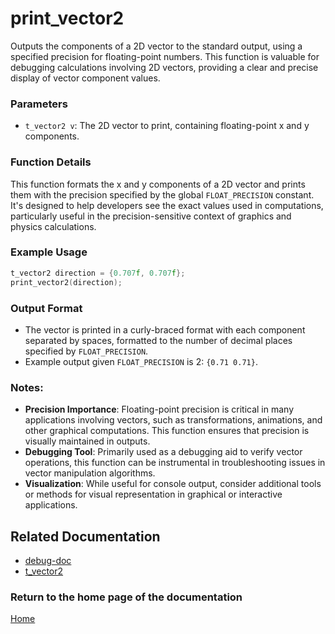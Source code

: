 # print_vector2
Outputs the components of a 2D vector to the standard output, using a specified precision for floating-point numbers. This function is valuable for debugging calculations involving 2D vectors, providing a clear and precise display of vector component values.

### Parameters
- `t_vector2 v`: The 2D vector to print, containing floating-point x and y components.

### Function Details
This function formats the x and y components of a 2D vector and prints them with the precision specified by the global `FLOAT_PRECISION` constant. It's designed to help developers see the exact values used in computations, particularly useful in the precision-sensitive context of graphics and physics calculations.

### Example Usage
```c
t_vector2 direction = {0.707f, 0.707f};
print_vector2(direction);
```

### Output Format
- The vector is printed in a curly-braced format with each component separated by spaces, formatted to the number of decimal places specified by `FLOAT_PRECISION`.
- Example output given `FLOAT_PRECISION` is 2: `{0.71 0.71}`.

### Notes:
- **Precision Importance**: Floating-point precision is critical in many applications involving vectors, such as transformations, animations, and other graphical computations. This function ensures that precision is visually maintained in outputs.
- **Debugging Tool**: Primarily used as a debugging aid to verify vector operations, this function can be instrumental in troubleshooting issues in vector manipulation algorithms.
- **Visualization**: While useful for console output, consider additional tools or methods for visual representation in graphical or interactive applications.

## Related Documentation
- [debug-doc](./debug-doc.md)
- [t_vector2](../vector/vector2/t_vector2.md)

### Return to the home page of the documentation
[Home](../home.md)
